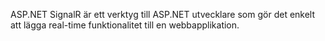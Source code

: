 ASP.NET SignalR är ett verktyg till ASP.NET utvecklare som gör det enkelt att lägga  real-time funktionalitet till en webbapplikation.